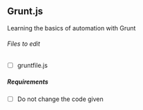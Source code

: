 ## Grunt.js
Learning the basics of automation with Grunt

###### Files to edit
- [ ] gruntfile.js

##### Requirements
- [ ] Do not change the code given
